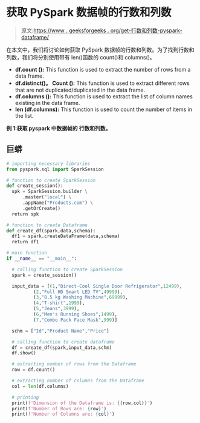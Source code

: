 # 获取 PySpark 数据帧的行数和列数

> 原文:[https://www . geeksforgeeks . org/get-行数和列数-pyspark-dataframe/](https://www.geeksforgeeks.org/get-number-of-rows-and-columns-of-pyspark-dataframe/)

在本文中，我们将讨论如何获取 PySpark 数据帧的行数和列数。为了找到行数和列数，我们将分别使用带有 len()函数的 count()和 columns()。

*   **df.count ():** This function is used to extract the number of rows from a data frame.
*   **df.distinct()。 Count ():** This function is used to extract different rows that are not duplicated/duplicated in the data frame.
*   **df.columns ():** This function is used to extract the list of column names existing in the data frame.
*   **len (df.columns):** This function is used to count the number of items in the list.

**例 1:获取 pyspark 中数据帧的** **行数和列数。**

## 巨蟒

```py
# importing necessary libraries
from pyspark.sql import SparkSession

# function to create SparkSession
def create_session():
  spk = SparkSession.builder \
      .master("local") \
      .appName("Products.com") \
      .getOrCreate()
  return spk

# function to create Dataframe
def create_df(spark,data,schema):
  df1 = spark.createDataFrame(data,schema)
  return df1

# main function
if __name__ == "__main__":

  # calling function to create SparkSession
  spark = create_session()

  input_data = [(1,"Direct-Cool Single Door Refrigerator",12499),
          (2,"Full HD Smart LED TV",49999),
          (3,"8.5 kg Washing Machine",69999),
          (4,"T-shirt",1999),
          (5,"Jeans",3999),
          (6,"Men's Running Shoes",1499),
          (7,"Combo Pack Face Mask",999)]

  schm = ["Id","Product Name","Price"]

  # calling function to create dataframe
  df = create_df(spark,input_data,schm)
  df.show()

  # extracting number of rows from the Dataframe
  row = df.count()

  # extracting number of columns from the Dataframe
  col = len(df.columns)

  # printing
  print(f'Dimension of the Dataframe is: {(row,col)}')
  print(f'Number of Rows are: {row}')
  print(f'Number of Columns are: {col}')
```